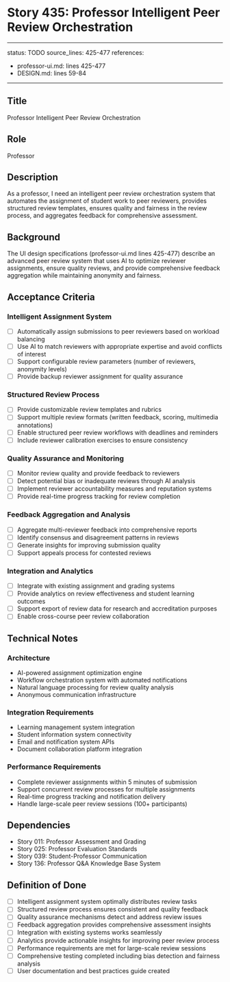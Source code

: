 # Story 435: Professor Intelligent Peer Review Orchestration

---
status: TODO
source_lines: 425-477
references:
  - professor-ui.md: lines 425-477
  - DESIGN.md: lines 59-84
---

## Title
Professor Intelligent Peer Review Orchestration

## Role
Professor

## Description
As a professor, I need an intelligent peer review orchestration system that automates the assignment of student work to peer reviewers, provides structured review templates, ensures quality and fairness in the review process, and aggregates feedback for comprehensive assessment.

## Background
The UI design specifications (professor-ui.md lines 425-477) describe an advanced peer review system that uses AI to optimize reviewer assignments, ensure quality reviews, and provide comprehensive feedback aggregation while maintaining anonymity and fairness.

## Acceptance Criteria

### Intelligent Assignment System
- [ ] Automatically assign submissions to peer reviewers based on workload balancing
- [ ] Use AI to match reviewers with appropriate expertise and avoid conflicts of interest
- [ ] Support configurable review parameters (number of reviewers, anonymity levels)
- [ ] Provide backup reviewer assignment for quality assurance

### Structured Review Process
- [ ] Provide customizable review templates and rubrics
- [ ] Support multiple review formats (written feedback, scoring, multimedia annotations)
- [ ] Enable structured peer review workflows with deadlines and reminders
- [ ] Include reviewer calibration exercises to ensure consistency

### Quality Assurance and Monitoring
- [ ] Monitor review quality and provide feedback to reviewers
- [ ] Detect potential bias or inadequate reviews through AI analysis
- [ ] Implement reviewer accountability measures and reputation systems
- [ ] Provide real-time progress tracking for review completion

### Feedback Aggregation and Analysis
- [ ] Aggregate multi-reviewer feedback into comprehensive reports
- [ ] Identify consensus and disagreement patterns in reviews
- [ ] Generate insights for improving submission quality
- [ ] Support appeals process for contested reviews

### Integration and Analytics
- [ ] Integrate with existing assignment and grading systems
- [ ] Provide analytics on review effectiveness and student learning outcomes
- [ ] Support export of review data for research and accreditation purposes
- [ ] Enable cross-course peer review collaboration

## Technical Notes

### Architecture
- AI-powered assignment optimization engine
- Workflow orchestration system with automated notifications
- Natural language processing for review quality analysis
- Anonymous communication infrastructure

### Integration Requirements
- Learning management system integration
- Student information system connectivity
- Email and notification system APIs
- Document collaboration platform integration

### Performance Requirements
- Complete reviewer assignments within 5 minutes of submission
- Support concurrent review processes for multiple assignments
- Real-time progress tracking and notification delivery
- Handle large-scale peer review sessions (100+ participants)

## Dependencies
- Story 011: Professor Assessment and Grading
- Story 025: Professor Evaluation Standards
- Story 039: Student-Professor Communication
- Story 136: Professor Q&A Knowledge Base System

## Definition of Done
- [ ] Intelligent assignment system optimally distributes review tasks
- [ ] Structured review process ensures consistent and quality feedback
- [ ] Quality assurance mechanisms detect and address review issues
- [ ] Feedback aggregation provides comprehensive assessment insights
- [ ] Integration with existing systems works seamlessly
- [ ] Analytics provide actionable insights for improving peer review process
- [ ] Performance requirements are met for large-scale review sessions
- [ ] Comprehensive testing completed including bias detection and fairness analysis
- [ ] User documentation and best practices guide created